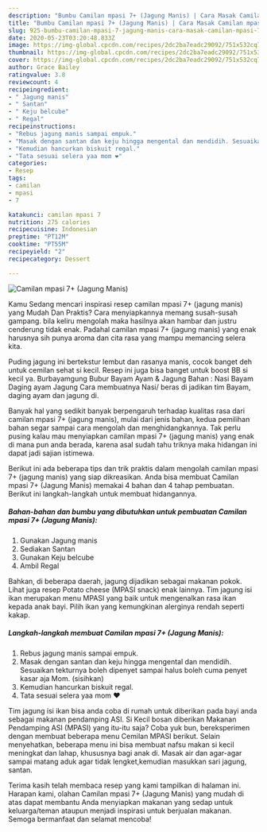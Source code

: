 ```yaml
---
description: "Bumbu Camilan mpasi 7+ (Jagung Manis) | Cara Masak Camilan mpasi 7+ (Jagung Manis) Yang Mudah Dan Praktis"
title: "Bumbu Camilan mpasi 7+ (Jagung Manis) | Cara Masak Camilan mpasi 7+ (Jagung Manis) Yang Mudah Dan Praktis"
slug: 925-bumbu-camilan-mpasi-7-jagung-manis-cara-masak-camilan-mpasi-7-jagung-manis-yang-mudah-dan-praktis
date: 2020-05-23T03:20:48.833Z
image: https://img-global.cpcdn.com/recipes/2dc2ba7eadc29092/751x532cq70/camilan-mpasi-7-jagung-manis-foto-resep-utama.jpg
thumbnail: https://img-global.cpcdn.com/recipes/2dc2ba7eadc29092/751x532cq70/camilan-mpasi-7-jagung-manis-foto-resep-utama.jpg
cover: https://img-global.cpcdn.com/recipes/2dc2ba7eadc29092/751x532cq70/camilan-mpasi-7-jagung-manis-foto-resep-utama.jpg
author: Grace Bailey
ratingvalue: 3.8
reviewcount: 4
recipeingredient:
- " Jagung manis"
- " Santan"
- " Keju belcube"
- " Regal"
recipeinstructions:
- "Rebus jagung manis sampai empuk."
- "Masak dengan santan dan keju hingga mengental dan mendidih. Sesuaikan tekturnya boleh dipenyet sampai halus boleh cuma penyet kasar aja Mom. (sisihkan)"
- "Kemudian hancurkan biskuit regal."
- "Tata sesuai selera yaa mom ❤"
categories:
- Resep
tags:
- camilan
- mpasi
- 7

katakunci: camilan mpasi 7 
nutrition: 275 calories
recipecuisine: Indonesian
preptime: "PT12M"
cooktime: "PT55M"
recipeyield: "2"
recipecategory: Dessert

---
```



![Camilan mpasi 7+ (Jagung Manis)](https://img-global.cpcdn.com/recipes/2dc2ba7eadc29092/751x532cq70/camilan-mpasi-7-jagung-manis-foto-resep-utama.jpg)

Kamu Sedang mencari inspirasi resep camilan mpasi 7+ (jagung manis) yang Mudah Dan Praktis? Cara menyiapkannya memang susah-susah gampang. bila keliru mengolah maka hasilnya akan hambar dan justru cenderung tidak enak. Padahal camilan mpasi 7+ (jagung manis) yang enak harusnya sih punya aroma dan cita rasa yang mampu memancing selera kita.

Puding jagung ini bertekstur lembut dan rasanya manis, cocok banget deh untuk cemilan sehat si kecil. Resep ini juga bisa banget untuk boost BB si kecil ya. Burbayamgung Bubur Bayam Ayam &amp; Jagung Bahan : Nasi Bayam Daging ayam Jagung Cara membuatnya Nasi/ beras di jadikan tim Bayam, daging ayam dan jagung di.

Banyak hal yang sedikit banyak berpengaruh terhadap kualitas rasa dari camilan mpasi 7+ (jagung manis), mulai dari jenis bahan, kedua pemilihan bahan segar sampai cara mengolah dan menghidangkannya. Tak perlu pusing kalau mau menyiapkan camilan mpasi 7+ (jagung manis) yang enak di mana pun anda berada, karena asal sudah tahu triknya maka hidangan ini dapat jadi sajian istimewa.


Berikut ini ada beberapa tips dan trik praktis dalam mengolah camilan mpasi 7+ (jagung manis) yang siap dikreasikan. Anda bisa membuat Camilan mpasi 7+ (Jagung Manis) memakai 4 bahan dan 4 tahap pembuatan. Berikut ini langkah-langkah untuk membuat hidangannya.

<!--inarticleads1-->

##### Bahan-bahan dan bumbu yang dibutuhkan untuk pembuatan Camilan mpasi 7+ (Jagung Manis):

1. Gunakan  Jagung manis
1. Sediakan  Santan
1. Gunakan  Keju belcube
1. Ambil  Regal


Bahkan, di beberapa daerah, jagung dijadikan sebagai makanan pokok. Lihat juga resep Potato cheese (MPASI snack) enak lainnya. Tim jagung isi ikan merupakan menu MPASI yang baik untuk mengenalkan rasa ikan kepada anak bayi. Pilih ikan yang kemungkinan alerginya rendah seperti kakap. 

<!--inarticleads2-->

##### Langkah-langkah membuat Camilan mpasi 7+ (Jagung Manis):

1. Rebus jagung manis sampai empuk.
1. Masak dengan santan dan keju hingga mengental dan mendidih. Sesuaikan tekturnya boleh dipenyet sampai halus boleh cuma penyet kasar aja Mom. (sisihkan)
1. Kemudian hancurkan biskuit regal.
1. Tata sesuai selera yaa mom ❤


Tim jagung isi ikan bisa anda coba di rumah untuk diberikan pada bayi anda sebagai makanan pendamping ASI. Si Kecil bosan diberikan Makanan Pendamping ASI (MPASI) yang itu-itu saja? Coba yuk bun, bereksperimen dengan membuat beberapa menu Cemilan MPASI berikut. Selain menyehatkan, beberapa menu ini bisa membuat nafsu makan si kecil meningkat dan lahap, khususnya bagi anak di. Masak air dan agar-agar sampai matang aduk agar tidak lengket,kemudian masukkan sari jagung, santan. 

Terima kasih telah membaca resep yang kami tampilkan di halaman ini. Harapan kami, olahan Camilan mpasi 7+ (Jagung Manis) yang mudah di atas dapat membantu Anda menyiapkan makanan yang sedap untuk keluarga/teman ataupun menjadi inspirasi untuk berjualan makanan. Semoga bermanfaat dan selamat mencoba!
